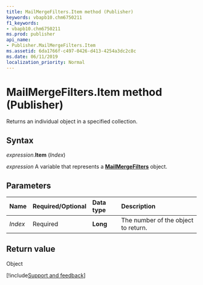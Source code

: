 ```yaml
---
title: MailMergeFilters.Item method (Publisher)
keywords: vbapb10.chm6750211
f1_keywords:
- vbapb10.chm6750211
ms.prod: publisher
api_name:
- Publisher.MailMergeFilters.Item
ms.assetid: 6da1766f-c497-0426-d413-4254a3dc2c8c
ms.date: 06/11/2019
localization_priority: Normal
---
```



# MailMergeFilters.Item method (Publisher)

Returns an individual object in a specified collection.


## Syntax

_expression_.**Item** (_Index_)

_expression_ A variable that represents a **[MailMergeFilters](Publisher.MailMergeFilters.md)** object.


## Parameters

|Name|Required/Optional|Data type|Description|
|:-----|:-----|:-----|:-----|
|_Index_|Required| **Long**|The number of the object to return.|

## Return value

Object

[!include[Support and feedback](~/includes/feedback-boilerplate.md)]